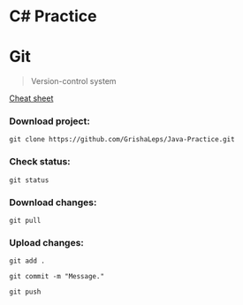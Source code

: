 # C# Practice

# Git
> Version-control system

[Cheat sheet](http://overapi.com/static/cs/git-cheat-sheet.pdf)

### Download project:
```git clone https://github.com/GrishaLeps/Java-Practice.git```

### Check status:
```git status```

### Download changes:
```git pull```

### Upload changes:
```git add .```

```git commit -m "Message."```

```git push```

